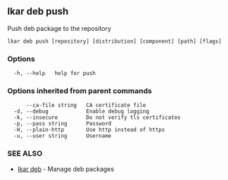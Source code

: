 ## lkar deb push

Push deb package to the repository

```
lkar deb push [repository] [distribution] [component] [path] [flags]
```

### Options

```
  -h, --help   help for push
```

### Options inherited from parent commands

```
      --ca-file string   CA certificate file
  -d, --debug            Enable debug logging
  -k, --insecure         Do not verify tls certificates
  -p, --pass string      Password
  -H, --plain-http       Use http instead of https
  -u, --user string      Username
```

### SEE ALSO

* [lkar deb](lkar_deb.md)	 - Manage deb packages

